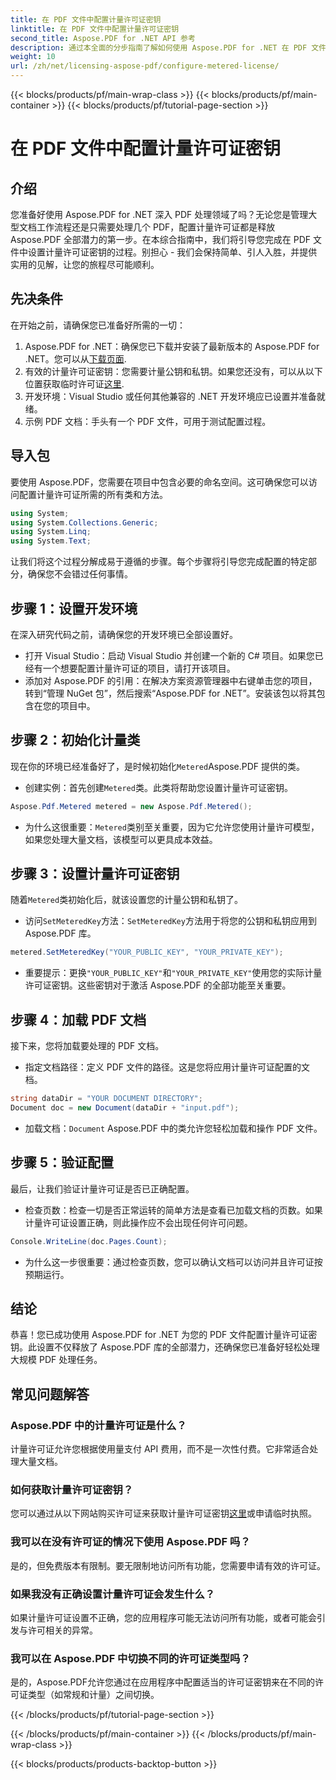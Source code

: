 ```yaml
---
title: 在 PDF 文件中配置计量许可证密钥
linktitle: 在 PDF 文件中配置计量许可证密钥
second_title: Aspose.PDF for .NET API 参考
description: 通过本全面的分步指南了解如何使用 Aspose.PDF for .NET 在 PDF 文件中配置计量许可证密钥。
weight: 10
url: /zh/net/licensing-aspose-pdf/configure-metered-license/
---
```


{{< blocks/products/pf/main-wrap-class >}}
{{< blocks/products/pf/main-container >}}
{{< blocks/products/pf/tutorial-page-section >}}

# 在 PDF 文件中配置计量许可证密钥

## 介绍

您准备好使用 Aspose.PDF for .NET 深入 PDF 处理领域了吗？无论您是管理大型文档工作流程还是只需要处理几个 PDF，配置计量许可证都是释放 Aspose.PDF 全部潜力的第一步。在本综合指南中，我们将引导您完成在 PDF 文件中设置计量许可证密钥的过程。别担心 - 我们会保持简单、引人入胜，并提供实用的见解，让您的旅程尽可能顺利。

## 先决条件

在开始之前，请确保您已准备好所需的一切：

1.  Aspose.PDF for .NET：确保您已下载并安装了最新版本的 Aspose.PDF for .NET。您可以从[下载页面](https://releases.aspose.com/pdf/net/).
2. 有效的计量许可证密钥：您需要计量公钥和私钥。如果您还没有，可以从以下位置获取临时许可证[这里](https://purchase.aspose.com/temporary-license/).
3. 开发环境：Visual Studio 或任何其他兼容的 .NET 开发环境应已设置并准备就绪。
4. 示例 PDF 文档：手头有一个 PDF 文件，可用于测试配置过程。

## 导入包

要使用 Aspose.PDF，您需要在项目中包含必要的命名空间。这可确保您可以访问配置计量许可证所需的所有类和方法。

```csharp
using System;
using System.Collections.Generic;
using System.Linq;
using System.Text;
```

让我们将这个过程分解成易于遵循的步骤。每个步骤将引导您完成配置的特定部分，确保您不会错过任何事情。

## 步骤 1：设置开发环境

在深入研究代码之前，请确保您的开发环境已全部设置好。

- 打开 Visual Studio：启动 Visual Studio 并创建一个新的 C# 项目。如果您已经有一个想要配置计量许可证的项目，请打开该项目。
- 添加对 Aspose.PDF 的引用：在解决方案资源管理器中右键单击您的项目，转到“管理 NuGet 包”，然后搜索“Aspose.PDF for .NET”。安装该包以将其包含在您的项目中。

## 步骤 2：初始化计量类

现在你的环境已经准备好了，是时候初始化`Metered`Aspose.PDF 提供的类。

- 创建实例：首先创建`Metered`类。此类将帮助您设置计量许可证密钥。

```csharp
Aspose.Pdf.Metered metered = new Aspose.Pdf.Metered();
```

- 为什么这很重要：`Metered`类别至关重要，因为它允许您使用计量许可模型，如果您处理大量文档，该模型可以更具成本效益。

## 步骤 3：设置计量许可证密钥

随着`Metered`类初始化后，就该设置您的计量公钥和私钥了。

- 访问`SetMeteredKey`方法：`SetMeteredKey`方法用于将您的公钥和私钥应用到 Aspose.PDF 库。

```csharp
metered.SetMeteredKey("YOUR_PUBLIC_KEY", "YOUR_PRIVATE_KEY");
```

- 重要提示：更换`"YOUR_PUBLIC_KEY"`和`"YOUR_PRIVATE_KEY"`使用您的实际计量许可证密钥。这些密钥对于激活 Aspose.PDF 的全部功能至关重要。

## 步骤 4：加载 PDF 文档

接下来，您将加载要处理的 PDF 文档。

- 指定文档路径：定义 PDF 文件的路径。这是您将应用计量许可证配置的文档。

```csharp
string dataDir = "YOUR DOCUMENT DIRECTORY";
Document doc = new Document(dataDir + "input.pdf");
```

- 加载文档：`Document` Aspose.PDF 中的类允许您轻松加载和操作 PDF 文件。

## 步骤 5：验证配置

最后，让我们验证计量许可证是否已正确配置。

- 检查页数：检查一切是否正常运转的简单方法是查看已加载文档的页数。如果计量许可证设置正确，则此操作应不会出现任何许可问题。

```csharp
Console.WriteLine(doc.Pages.Count);
```

- 为什么这一步很重要：通过检查页数，您可以确认文档可以访问并且许可证按预期运行。

## 结论

恭喜！您已成功使用 Aspose.PDF for .NET 为您的 PDF 文件配置计量许可证密钥。此设置不仅释放了 Aspose.PDF 库的全部潜力，还确保您已准备好轻松处理大规模 PDF 处理任务。

## 常见问题解答

### Aspose.PDF 中的计量许可证是什么？  
计量许可证允许您根据使用量支付 API 费用，而不是一次性付费。它非常适合处理大量文档。

### 如何获取计量许可证密钥？  
您可以通过从以下网站购买许可证来获取计量许可证密钥[这里](https://purchase.aspose.com/buy)或申请临时执照。

### 我可以在没有许可证的情况下使用 Aspose.PDF 吗？  
是的，但免费版本有限制。要无限制地访问所有功能，您需要申请有效的许可证。

### 如果我没有正确设置计量许可证会发生什么？  
如果计量许可证设置不正确，您的应用程序可能无法访问所有功能，或者可能会引发与许可相关的异常。

### 我可以在 Aspose.PDF 中切换不同的许可证类型吗？  
是的，Aspose.PDF允许您通过在应用程序中配置适当的许可证密钥来在不同的许可证类型（如常规和计量）之间切换。

{{< /blocks/products/pf/tutorial-page-section >}}

{{< /blocks/products/pf/main-container >}}
{{< /blocks/products/pf/main-wrap-class >}}

{{< blocks/products/products-backtop-button >}}

